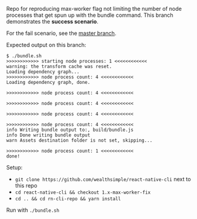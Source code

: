 Repo for reproducing max-worker flag not limiting the number of node processes that get spun up with the bundle command. This branch demonstrates the **success scenario**.

For the fail scenario, see the [master branch](https://github.com/sterlingwes/rn-cli-repro/tree/master).

Expected output on this branch:

```
$ ./bundle.sh
>>>>>>>>>>>> starting node processes: 1 <<<<<<<<<<<<
warning: the transform cache was reset.
Loading dependency graph...
>>>>>>>>>>>> node process count: 4 <<<<<<<<<<<<
Loading dependency graph, done.

>>>>>>>>>>>> node process count: 4 <<<<<<<<<<<<

>>>>>>>>>>>> node process count: 4 <<<<<<<<<<<<

>>>>>>>>>>>> node process count: 4 <<<<<<<<<<<<

>>>>>>>>>>>> node process count: 4 <<<<<<<<<<<<
info Writing bundle output to:, build/bundle.js
info Done writing bundle output
warn Assets destination folder is not set, skipping...

>>>>>>>>>>>> node process count: 1 <<<<<<<<<<<<
done!
```

Setup:

* `git clone https://github.com/wealthsimple/react-native-cli` next to this repo
* `cd react-native-cli && checkout 1.x-max-worker-fix`
* `cd .. && cd rn-cli-repo && yarn install`

Run with `./bundle.sh`
